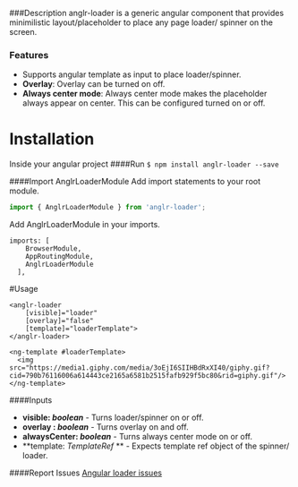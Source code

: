###Description
anglr-loader is a generic angular component that provides minimilistic layout/placeholder to place any page loader/ spinner on the screen.

### Features

- Supports angular template as input to place loader/spinner.
- **Overlay**: Overlay can be turned on off.
- **Always center mode**: Always center mode makes the placeholder always appear on center. This can be configured turned on or off.

# Installation
Inside your angular project 
####Run
`$ npm install anglr-loader --save`

####Import AnglrLoaderModule
Add import statements to your root module.
```javascript
import { AnglrLoaderModule } from 'anglr-loader';
```

Add AnglrLoaderModule in your imports.
```
imports: [
    BrowserModule,
    AppRoutingModule,
    AnglrLoaderModule
  ],
````

#Usage
```
<anglr-loader 
	[visible]="loader" 
	[overlay]="false" 
	[template]="loaderTemplate">
</anglr-loader>

<ng-template #loaderTemplate>
  <img src="https://media1.giphy.com/media/3oEjI6SIIHBdRxXI40/giphy.gif?cid=790b76116006a614443ce2165a6581b2515fafb929f5bc80&rid=giphy.gif"/>
</ng-template>
```

####Inputs

- **visible: *boolean***  - Turns loader/spinner on or off.
- **overlay : *boolean***  - Turns overlay on and off.
- **alwaysCenter: *boolean***  - Turns always center mode on or off.
- **template: *TemplateRef*  ** - Expects template ref object of the spinner/ loader.

####Report Issues
[Angular loader issues](https://github.com/ajazhmd/anglr-loader-demo/issues "Angular loader issues")
